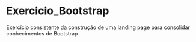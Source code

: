 # Exercicio_Bootstrap
Exercício consistente da construção de uma landing page para consolidar conhecimentos de Bootstrap
